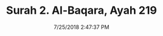 ---
title       : "Surah 2. Al-Baqara, Ayah 219"
date        : 7/25/2018 2:47:37 PM
draft       : false
type        : "quran"
layout      : "compare"
BookCode    : "CMP"
SurahNumber : "2"
AyahNumber  : "219"
TotalAyah   : "286"
---
